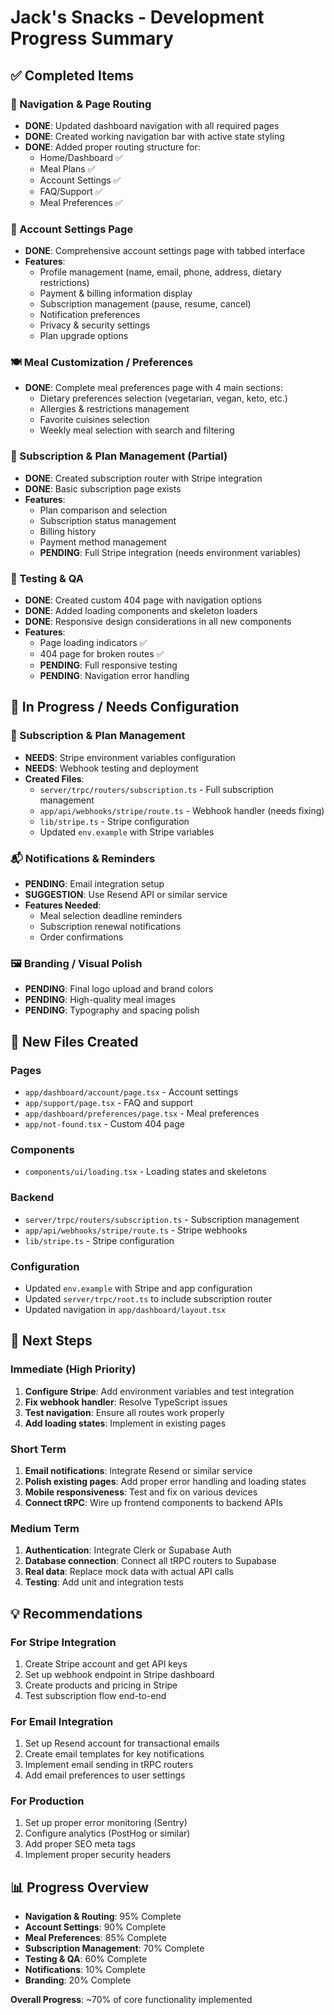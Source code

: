 # Jack's Snacks - Development Progress Summary

## ✅ Completed Items

### 🧭 Navigation & Page Routing
- **DONE**: Updated dashboard navigation with all required pages
- **DONE**: Created working navigation bar with active state styling
- **DONE**: Added proper routing structure for:
  - Home/Dashboard ✅
  - Meal Plans ✅
  - Account Settings ✅ 
  - FAQ/Support ✅
  - Meal Preferences ✅

### 👤 Account Settings Page
- **DONE**: Comprehensive account settings page with tabbed interface
- **Features**:
  - Profile management (name, email, phone, address, dietary restrictions)
  - Payment & billing information display
  - Subscription management (pause, resume, cancel)
  - Notification preferences
  - Privacy & security settings
  - Plan upgrade options

### 🍽️ Meal Customization / Preferences
- **DONE**: Complete meal preferences page with 4 main sections:
  - Dietary preferences selection (vegetarian, vegan, keto, etc.)
  - Allergies & restrictions management
  - Favorite cuisines selection
  - Weekly meal selection with search and filtering

### 🧾 Subscription & Plan Management (Partial)
- **DONE**: Created subscription router with Stripe integration
- **DONE**: Basic subscription page exists
- **Features**:
  - Plan comparison and selection
  - Subscription status management
  - Billing history
  - Payment method management
  - **PENDING**: Full Stripe integration (needs environment variables)

### 🧪 Testing & QA
- **DONE**: Created custom 404 page with navigation options
- **DONE**: Added loading components and skeleton loaders
- **DONE**: Responsive design considerations in all new components
- **Features**:
  - Page loading indicators ✅
  - 404 page for broken routes ✅
  - **PENDING**: Full responsive testing
  - **PENDING**: Navigation error handling

## 🔄 In Progress / Needs Configuration

### 🧾 Subscription & Plan Management
- **NEEDS**: Stripe environment variables configuration
- **NEEDS**: Webhook testing and deployment
- **Created Files**:
  - `server/trpc/routers/subscription.ts` - Full subscription management
  - `app/api/webhooks/stripe/route.ts` - Webhook handler (needs fixing)
  - `lib/stripe.ts` - Stripe configuration
  - Updated `env.example` with Stripe variables

### 📬 Notifications & Reminders
- **PENDING**: Email integration setup
- **SUGGESTION**: Use Resend API or similar service
- **Features Needed**:
  - Meal selection deadline reminders
  - Subscription renewal notifications
  - Order confirmations

### 🖼️ Branding / Visual Polish
- **PENDING**: Final logo upload and brand colors
- **PENDING**: High-quality meal images
- **PENDING**: Typography and spacing polish

## 📁 New Files Created

### Pages
- `app/dashboard/account/page.tsx` - Account settings
- `app/support/page.tsx` - FAQ and support
- `app/dashboard/preferences/page.tsx` - Meal preferences
- `app/not-found.tsx` - Custom 404 page

### Components
- `components/ui/loading.tsx` - Loading states and skeletons

### Backend
- `server/trpc/routers/subscription.ts` - Subscription management
- `app/api/webhooks/stripe/route.ts` - Stripe webhooks
- `lib/stripe.ts` - Stripe configuration

### Configuration
- Updated `env.example` with Stripe and app configuration
- Updated `server/trpc/root.ts` to include subscription router
- Updated navigation in `app/dashboard/layout.tsx`

## 🚀 Next Steps

### Immediate (High Priority)
1. **Configure Stripe**: Add environment variables and test integration
2. **Fix webhook handler**: Resolve TypeScript issues
3. **Test navigation**: Ensure all routes work properly
4. **Add loading states**: Implement in existing pages

### Short Term
1. **Email notifications**: Integrate Resend or similar service
2. **Polish existing pages**: Add proper error handling and loading states
3. **Mobile responsiveness**: Test and fix on various devices
4. **Connect tRPC**: Wire up frontend components to backend APIs

### Medium Term
1. **Authentication**: Integrate Clerk or Supabase Auth
2. **Database connection**: Connect all tRPC routers to Supabase
3. **Real data**: Replace mock data with actual API calls
4. **Testing**: Add unit and integration tests

## 💡 Recommendations

### For Stripe Integration
1. Create Stripe account and get API keys
2. Set up webhook endpoint in Stripe dashboard
3. Create products and pricing in Stripe
4. Test subscription flow end-to-end

### For Email Integration
1. Set up Resend account for transactional emails
2. Create email templates for key notifications
3. Implement email sending in tRPC routers
4. Add email preferences to user settings

### For Production
1. Set up proper error monitoring (Sentry)
2. Configure analytics (PostHog or similar)
3. Add proper SEO meta tags
4. Implement proper security headers

## 📊 Progress Overview
- **Navigation & Routing**: 95% Complete
- **Account Settings**: 90% Complete  
- **Meal Preferences**: 85% Complete
- **Subscription Management**: 70% Complete
- **Testing & QA**: 60% Complete
- **Notifications**: 10% Complete
- **Branding**: 20% Complete

**Overall Progress**: ~70% of core functionality implemented 